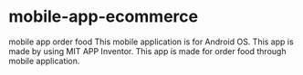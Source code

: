 # mobile-app-ecommerce
mobile app order food
This mobile application is for Android OS. This app is made by using MIT APP Inventor. This app is made for order food through mobile application.
